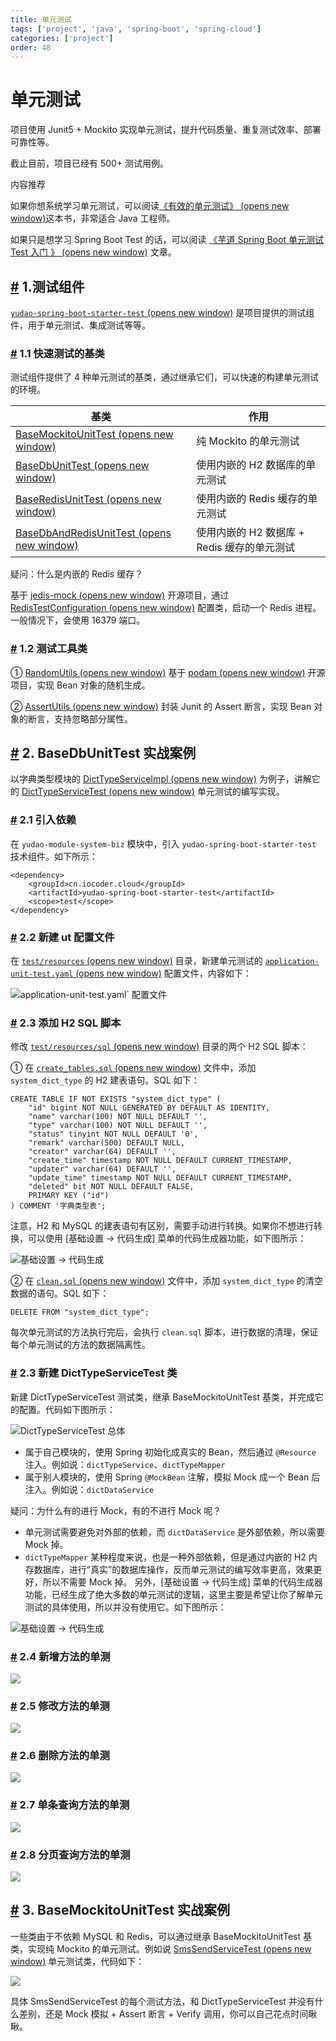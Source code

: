 ```yaml
---
title: 单元测试
tags: ['project', 'java', 'spring-boot', 'spring-cloud']
categories: ['project']
order: 48
---
```

# 单元测试

项目使用 Junit5 + Mockito 实现单元测试，提升代码质量、重复测试效率、部署可靠性等。

 截止目前，项目已经有 500+ 测试用例。

 内容推荐

 如果你想系统学习单元测试，可以阅读[《有效的单元测试》  (opens new window)](https://www.iocoder.cn/Architecture/books-recommended/?yudao)这本书，非常适合 Java 工程师。

 如果只是想学习 Spring Boot Test 的话，可以阅读 [《芋道 Spring Boot 单元测试 Test 入门 》  (opens new window)](https://www.iocoder.cn/Spring-Boot/Unit-Test/?yudao) 文章。

 ## [#](#_1-测试组件) 1.测试组件

 [`yudao-spring-boot-starter-test`  (opens new window)](https://github.com/YunaiV/yudao-cloud/blob/master/yudao-framework/yudao-spring-boot-starter-test/) 是项目提供的测试组件，用于单元测试、集成测试等等。

 ### [#](#_1-1-快速测试的基类) 1.1 快速测试的基类

 测试组件提供了 4 种单元测试的基类，通过继承它们，可以快速的构建单元测试的环境。

 

| 基类 | 作用 |
| --- | --- |
| [BaseMockitoUnitTest  (opens new window)](https://github.com/YunaiV/yudao-cloud/blob/master/yudao-framework/yudao-spring-boot-starter-test/src/main/java/cn/iocoder/yudao/framework/test/core/ut/BaseMockitoUnitTest.java) | 纯 Mockito 的单元测试 |
| [BaseDbUnitTest  (opens new window)](https://github.com/YunaiV/yudao-cloud/blob/master/yudao-framework/yudao-spring-boot-starter-test/src/main/java/cn/iocoder/yudao/framework/test/core/ut/BaseDbUnitTest.java) | 使用内嵌的 H2 数据库的单元测试 |
| [BaseRedisUnitTest  (opens new window)](https://github.com/YunaiV/yudao-cloud/blob/master/yudao-framework/yudao-spring-boot-starter-test/src/main/java/cn/iocoder/yudao/framework/test/core/ut/BaseRedisUnitTest.java) | 使用内嵌的 Redis 缓存的单元测试 |
| [BaseDbAndRedisUnitTest  (opens new window)](https://github.com/YunaiV/yudao-cloud/blob/master/yudao-framework/yudao-spring-boot-starter-test/src/main/java/cn/iocoder/yudao/framework/test/core/ut/BaseDbAndRedisUnitTest.java) | 使用内嵌的 H2 数据库 + Redis 缓存的单元测试 |

 疑问：什么是内嵌的 Redis 缓存？

 基于 [jedis-mock  (opens new window)](https://github.com/fppt/jedis-mock) 开源项目，通过 [RedisTestConfiguration  (opens new window)](https://github.com/YunaiV/yudao-cloud/blob/master/yudao-framework/yudao-spring-boot-starter-test/src/main/java/cn/iocoder/yudao/framework/test/config/RedisTestConfiguration.java) 配置类，启动一个 Redis 进程。一般情况下，会使用 16379 端口。

 ### [#](#_1-2-测试工具类) 1.2 测试工具类

 ① [RandomUtils  (opens new window)](https://github.com/YunaiV/yudao-cloud/blob/master/yudao-framework/yudao-spring-boot-starter-test/src/main/java/cn/iocoder/yudao/framework/test/core/util/RandomUtils.java) 基于 [podam  (opens new window)](https://github.com/mtedone/podam) 开源项目，实现 Bean 对象的随机生成。

 ② [AssertUtils  (opens new window)](https://github.com/YunaiV/yudao-cloud/blob/master/yudao-framework/yudao-spring-boot-starter-test/src/main/java/cn/iocoder/yudao/framework/test/core/util/AssertUtils) 封装 Junit 的 Assert 断言，实现 Bean 对象的断言，支持忽略部分属性。

 ## [#](#_2-basedbunittest-实战案例) 2. BaseDbUnitTest 实战案例

 以字典类型模块的 [DictTypeServiceImpl  (opens new window)](https://github.com/YunaiV/yudao-cloud/blob/master/yudao-module-system/yudao-module-system-biz/src/main/java/cn/iocoder/yudao/module/system/service/dict/DictDataServiceImpl.java) 为例子，讲解它的 [DictTypeServiceTest  (opens new window)](https://github.com/YunaiV/yudao-cloud/blob/master/yudao-module-system/yudao-module-system-biz/src/test/java/cn/iocoder/yudao/module/system/service/dict/DictDataServiceTest.java) 单元测试的编写实现。

 ### [#](#_2-1-引入依赖) 2.1 引入依赖

 在 `yudao-module-system-biz` 模块中，引入 `yudao-spring-boot-starter-test` 技术组件。如下所示：

 
```
<dependency>
    <groupId>cn.iocoder.cloud</groupId>
    <artifactId>yudao-spring-boot-starter-test</artifactId>
    <scope>test</scope>
</dependency>

```
### [#](#_2-2-新建-ut-配置文件) 2.2 新建 ut 配置文件

 在 [`test/resources`  (opens new window)](https://github.com/YunaiV/yudao-cloud/blob/master/yudao-module-system/yudao-module-system-biz/src/test/resources/) 目录，新建单元测试的 [`application-unit-test.yaml`  (opens new window)](https://github.com/YunaiV/yudao-cloud/blob/master/yudao-module-system/yudao-module-system-biz/src/test/resources/application-unit-test.yaml) 配置文件，内容如下：

 ![application-unit-test.yaml` 配置文件](https://cloud.iocoder.cn/img/%E5%8D%95%E5%85%83%E6%B5%8B%E8%AF%95/02.png)

 ### [#](#_2-3-添加-h2-sql-脚本) 2.3 添加 H2 SQL 脚本

 修改 [`test/resources/sql`  (opens new window)](https://github.com/YunaiV/yudao-cloud/blob/master/yudao-module-system/yudao-module-system-biz/src/test/resources/sql/) 目录的两个 H2 SQL 脚本：

 ① 在 [`create_tables.sql`  (opens new window)](https://github.com/YunaiV/yudao-cloud/blob/master/yudao-module-system/yudao-module-system-biz/src/test/resources/sql/create_tables.sql) 文件中，添加 `system_dict_type` 的 H2 建表语句。SQL 如下：

 
```
CREATE TABLE IF NOT EXISTS "system_dict_type" (
    "id" bigint NOT NULL GENERATED BY DEFAULT AS IDENTITY,
    "name" varchar(100) NOT NULL DEFAULT '',
    "type" varchar(100) NOT NULL DEFAULT '',
    "status" tinyint NOT NULL DEFAULT '0',
    "remark" varchar(500) DEFAULT NULL,
    "creator" varchar(64) DEFAULT '',
    "create_time" timestamp NOT NULL DEFAULT CURRENT_TIMESTAMP,
    "updater" varchar(64) DEFAULT '',
    "update_time" timestamp NOT NULL DEFAULT CURRENT_TIMESTAMP,
    "deleted" bit NOT NULL DEFAULT FALSE,
    PRIMARY KEY ("id")
) COMMENT '字典类型表';

```
注意，H2 和 MySQL 的建表语句有区别，需要手动进行转换。如果你不想进行转换，可以使用 [基础设置 -> 代码生成] 菜单的代码生成器功能，如下图所示：

 ![基础设置 -> 代码生成](https://cloud.iocoder.cn/img/%E5%8D%95%E5%85%83%E6%B5%8B%E8%AF%95/03.png)

 ② 在 [`clean.sql`  (opens new window)](https://github.com/YunaiV/yudao-cloud/blob/master/yudao-module-system/yudao-module-system-biz/src/test/resources/sql/clean.sql) 文件中，添加 `system_dict_type` 的清空数据的语句。SQL 如下：

 
```
DELETE FROM "system_dict_type";

```
每次单元测试的方法执行完后，会执行 `clean.sql` 脚本，进行数据的清理，保证每个单元测试的方法的数据隔离性。

 ### [#](#_2-3-新建-dicttypeservicetest-类) 2.3 新建 DictTypeServiceTest 类

 新建 DictTypeServiceTest 测试类，继承 BaseMockitoUnitTest 基类，并完成它的配置。代码如下图所示：

 ![DictTypeServiceTest 总体](https://cloud.iocoder.cn/img/%E5%8D%95%E5%85%83%E6%B5%8B%E8%AF%95/01.png)

 * 属于自己模块的，使用 Spring 初始化成真实的 Bean，然后通过 `@Resource` 注入。例如说：`dictTypeService`、`dictTypeMapper`
* 属于别人模块的，使用 Spring `@MockBean` 注解，模拟 Mock 成一个 Bean 后注入。例如说：`dictDataService`

 疑问：为什么有的进行 Mock，有的不进行 Mock 呢？

 * 单元测试需要避免对外部的依赖，而 `dictDataService` 是外部依赖，所以需要 Mock 掉。
* `dictTypeMapper` 某种程度来说，也是一种外部依赖，但是通过内嵌的 H2 内存数据库，进行“真实”的数据库操作，反而单元测试的编写效率更高，效果更好，所以不需要 Mock 掉。
 另外，[基础设置 -> 代码生成] 菜单的代码生成器功能，已经生成了绝大多数的单元测试的逻辑，这里主要是希望让你了解单元测试的具体使用，所以并没有使用它。如下图所示：

 ![基础设置 -> 代码生成](https://cloud.iocoder.cn/img/%E5%8D%95%E5%85%83%E6%B5%8B%E8%AF%95/04.png)

 ### [#](#_2-4-新增方法的单测) 2.4 新增方法的单测

 ![](https://cloud.iocoder.cn/img/%E5%8D%95%E5%85%83%E6%B5%8B%E8%AF%95/05.png)

 ### [#](#_2-5-修改方法的单测) 2.5 修改方法的单测

 ![](https://cloud.iocoder.cn/img/%E5%8D%95%E5%85%83%E6%B5%8B%E8%AF%95/06.png)

 ### [#](#_2-6-删除方法的单测) 2.6 删除方法的单测

 ![](https://cloud.iocoder.cn/img/%E5%8D%95%E5%85%83%E6%B5%8B%E8%AF%95/07.png)

 ### [#](#_2-7-单条查询方法的单测) 2.7 单条查询方法的单测

 ![](https://cloud.iocoder.cn/img/%E5%8D%95%E5%85%83%E6%B5%8B%E8%AF%95/08.png)

 ### [#](#_2-8-分页查询方法的单测) 2.8 分页查询方法的单测

 ![](https://cloud.iocoder.cn/img/%E5%8D%95%E5%85%83%E6%B5%8B%E8%AF%95/09.png)

 ## [#](#_3-basemockitounittest-实战案例) 3. BaseMockitoUnitTest 实战案例

 一些类由于不依赖 MySQL 和 Redis，可以通过继承 BaseMockitoUnitTest 基类，实现纯 Mockito 的单元测试。例如说 [SmsSendServiceTest  (opens new window)](https://github.com/YunaiV/yudao-cloud/blob/master/yudao-module-system/yudao-module-system-biz/src/test/java/cn/iocoder/yudao/module/system/service/sms/SmsSendServiceTest.java) 单元测试类，代码如下：

 ![](https://cloud.iocoder.cn/img/%E5%8D%95%E5%85%83%E6%B5%8B%E8%AF%95/10.png)

 具体 SmsSendServiceTest 的每个测试方法，和 DictTypeServiceTest 并没有什么差别，还是 Mock 模拟 + Assert 断言 + Verify 调用，你可以自己花点时间瞅瞅。

